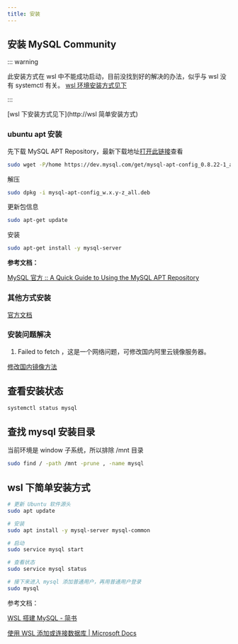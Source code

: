 ```yaml
---
title: 安装
---
```


## 安装 MySQL Community

::: warning

此安装方式在 wsl 中不能成功启动，目前没找到好的解决的办法，似乎与 wsl 没有 systemctl 有关。 [wsl 环境安装方式见下](#wsl-简单安装方式)

:::

[wsl 下安装方式见下](http://wsl 简单安装方式)

### ubuntu apt 安装

先下载 MySQL APT Repository，最新下载地址[打开此链接](https://dev.mysql.com/downloads/repo/apt)查看

```sh
sudo wget -P/home https://dev.mysql.com/get/mysql-apt-config_0.8.22-1_all.deb
```

解压

```sh
sudo dpkg -i mysql-apt-config_w.x.y-z_all.deb
```

更新包信息

```sh
sudo apt-get update
```

安装

```sh
sudo apt-get install -y mysql-server
```

**参考文档：**

[MySQL 官方 :: A Quick Guide to Using the MySQL APT Repository](https://dev.mysql.com/doc/mysql-apt-repo-quick-guide/en/)

### 其他方式安装

[官方文档](https://dev.mysql.com/doc/refman/8.0/en/installing.html)

### 安装问题解决

1.  Failed to fetch ，这是一个网络问题，可修改国内阿里云镜像服务器。

[修改国内镜像方法](https://blog.csdn.net/feiniao8651/article/details/60332535)

## 查看安装状态

```sh
systemctl status mysql
```

## 查找 mysql 安装目录

当前环境是 window 子系统，所以排除 /mnt 目录

```sh
sudo find / -path /mnt -prune , -name mysql
```

## wsl 下简单安装方式

```sh
# 更新 Ubuntu 软件源头
sudo apt update

# 安装
sudo apt install -y mysql-server mysql-common

# 启动
sudo service mysql start

# 查看状态
sudo service mysql status

# 接下来进入 mysql 添加普通用户，再用普通用户登录
sudo mysql
```

参考文档：

[WSL 搭建 MySQL - 简书](https://www.jianshu.com/p/1101ffb128c1)

[使用 WSL 添加或连接数据库 | Microsoft Docs](https://docs.microsoft.com/zh-cn/windows/wsl/tutorials/wsl-database)
